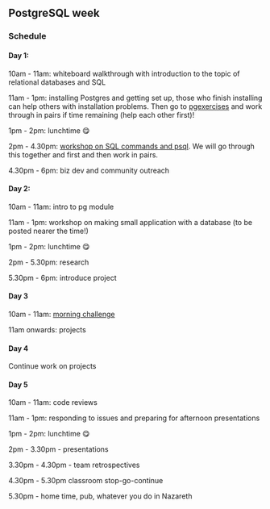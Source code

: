 ## PostgreSQL week

### Schedule

#### Day 1:

10am - 11am: whiteboard walkthrough with introduction to the topic of relational databases and SQL

11am - 1pm: installing Postgres and getting set up, those who finish installing can help others with installation problems.
Then go to [pgexercises](https://www.pgexercises.com/gettingstarted.html) and work through in pairs if time remaining (help each other first)!

1pm - 2pm: lunchtime 😋

2pm - 4.30pm: [workshop on SQL commands and psql](https://github.com/FAC9/postgres-workshop). We will go through this together and first and then work in pairs.

4.30pm - 6pm: biz dev and community outreach

#### Day 2:

10am - 11am: intro to pg module

11am - 1pm: workshop on making small application with a database (to be posted nearer the time!)

1pm - 2pm: lunchtime 😋

2pm - 5.30pm: research

5.30pm - 6pm: introduce project

#### Day 3

10am - 11am: [morning challenge](https://github.com/shiryz/db-morning-challenge)

11am onwards: projects


#### Day 4

Continue work on projects

#### Day 5

10am - 11am: code reviews

11am - 1pm: responding to issues and preparing for afternoon presentations

1pm - 2pm: lunchtime 😋

2pm - 3.30pm - presentations

3.30pm - 4.30pm - team retrospectives

4.30pm - 5.30pm classroom stop-go-continue

5.30pm - home time, pub, whatever you do in Nazareth
